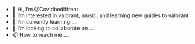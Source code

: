 - 👋 Hi, I’m @Covidbediffrent
- 👀 I’m interested in valorant, music, and learning new guides to valorant
- 🌱 I’m currently learning ...
- 💞️ I’m looking to collaborate on ...
- 📫 How to reach me ...

<!---
Covidbediffrent/Covidbediffrent is a ✨ special ✨ repository because its `README.md` (this file) appears on your GitHub profile.
You can click the Preview link to take a look at your changes.
--->
